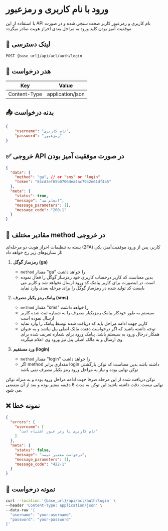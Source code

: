 # ورود با نام کاربری و رمزعبور

با استفاده از این API نام کاربری و رمزعبور کاربر صحت سنجی شده و در صورت موفقیت آمیز بودن کلید ورود به مراحل بعدی احراز هویت صادر میگردد

## 📍 لینک دسترسی

```
POST {base_url}/api/acl/auth/login
```

## 🧾 هدر درخواست

| Key | Value |
| --- | ----- |
| Content-Type | application/json |

## 📤 بدنه درخواست

```json
{
    "username": "نام کاربری",
    "password": "رمزعبور"
}
```

## ✅ خروجی API در صورت موفقیت آمیز بودن

```json
{
  "data": {
    "method": "ga", // or "sms" or "login"
    "token": "84cd3ef65b0700dea4ac7942e61df4a5"
  },
  "meta": {
    "status": true,
    "message": "انجام شد",
    "message_parameters": [],
    "message_code": "200-1"
  }
}
```

## 🔄 مقادیر مختلف method در خروجی

بسته به تنظیمات احراز هویت دو مرحله‌ای (2FA) کاربر، پس از ورود موفقیت‌آمیز، یکی از سناریوهای زیر رخ خواهد داد:

1. **رمزساز گوگل (ga)**
   - `method` مقدار "ga" را خواهد داشت
   - بدین معناست که کاربر درحساب کاربری خود رمزساز گوگل را فعال نموده است. در اینصورت برای کاربر پیامک کد ورود ارسال نخواهد شد و کاربر می بایست کد تولید شده در رمزساز گوگل را برای مرحله بعدی وارد نماید

2. **پیامک رمز یکبار مصرف (sms)**
   - `method` مقدار "sms" را خواهد داشت
   - سیستم به طور خودکار پیامک رمزیکبار مصرف را به شماره ثبت شده کاربر ارسال نموده است
   - کاربر جهت ادامه مراحل باید کد دریافت شده توسط پیامک را وارد نماید
   - توجه داشته باشید که اگر درخواست دهنده مالک اصلی پنل نباشد و به عنوان همکار درحال ورود به سیستم باشد، پیامک ورود برای شماره تعریف شده برای وی ارسال و به مالک اصلی پنل نیز ورود وی اعلام میگردد

3. **ورد مستقیم (login)**
   - `method` مقدار "login" را خواهد داشت
   - اگر method مقداری برابر login داشته باشد بدین معناست که توکن بازگشتی توکن نهایی بوده و نیاز به مراحل ورود رمز یکبار مصرف نمی باشد


توکن دریافت شده از این مرحله صرفا جهت ادامه مراحل ورود بوده و به منزله توکن نهایی نیست.
دقت داشته باشید این توکن به مدت 6 دقیقه معتبر بوده و بعد از آن منقضی می شود.
## ❌ نمونه خطا

```json
{
  "errors": {
    "username": [
      "نام کاربری یا رمز عبور اشتباه است"
    ]
  },
  "meta": {
    "status": false,
    "message": "درخواست معتبر نیست",
    "message_parameters": [],
    "message_code": "422-1"
  }
}
```

## 🧪 نمونه درخواست

```bash
curl --location '{base_url}/api/acl/auth/login' \
--header 'Content-Type: application/json' \
--data-raw '{
  "username": "your-username",
  "password": "your-password"
}'
```
